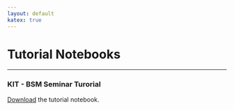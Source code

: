 ```yaml
---
layout: default
katex: true
---
```


# Tutorial Notebooks

---

### KIT - BSM Seminar Turorial 

<a href="/assets/tutorials/HighPT_tutorial_KIT.nb" download="HighPT_tutorial_KIT.nb">Download</a> the tutorial notebook.